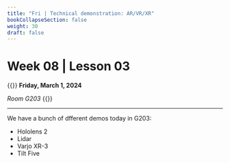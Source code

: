 ```yaml
---
title: "Fri | Technical demonstration: AR/VR/XR"
bookCollapseSection: false
weight: 30
draft: false
---
```


# Week 08 | Lesson 03

{{<hint info>}}
**Friday, March 1, 2024**

*Room G203*
{{</hint>}}

---

We have a bunch of dfferent demos today in G203:

- Hololens 2
- Lidar
- Varjo XR-3
- Tilt Five

